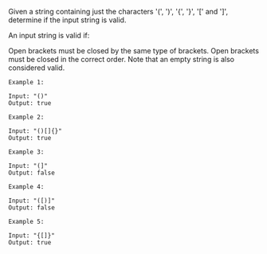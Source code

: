 Given a string containing just the characters '(', ')', '{', '}', '[' and ']', determine if the input string is valid.

An input string is valid if:

Open brackets must be closed by the same type of brackets.
Open brackets must be closed in the correct order.
Note that an empty string is also considered valid.
```
Example 1:

Input: "()"
Output: true
```
```
Example 2:

Input: "()[]{}"
Output: true
```
```
Example 3:

Input: "(]"
Output: false
```
```
Example 4:

Input: "([)]"
Output: false
```
```
Example 5:

Input: "{[]}"
Output: true
```
